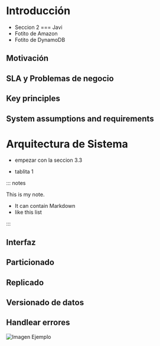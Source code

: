 # Introducción

- Seccion 2 === Javi
- Fotito de Amazon
- Fotito de DynamoDB

## Motivación

## SLA y Problemas de negocio

## Key principles

## System assumptions and requirements

# Arquitectura de Sistema

- empezar con la seccion 3.3

- tablita 1

::: notes

This is my note.

- It can contain Markdown
- like this list

:::

## Interfaz

## Particionado

## Replicado

## Versionado de datos

## Handlear errores

![Imagen Ejemplo](https://www.fillmurray.com/400/300)

